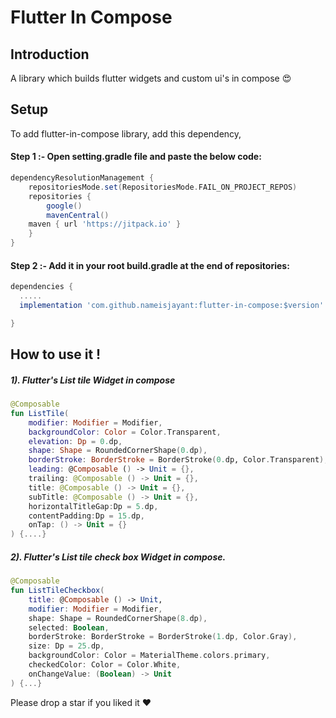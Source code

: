 # Flutter In Compose

## Introduction

A library which builds flutter widgets and custom ui's in compose 😍

## Setup

To add flutter-in-compose library, add this dependency,

#### Step 1 :- Open setting.gradle file and paste the below code:

```gradle  
dependencyResolutionManagement {
    repositoriesMode.set(RepositoriesMode.FAIL_ON_PROJECT_REPOS)
    repositories {
        google()
        mavenCentral()
	maven { url 'https://jitpack.io' }
    }
}
```

#### Step 2 :- Add it in your root build.gradle at the end of repositories:

```gradle  
dependencies {  
  .....
  implementation 'com.github.nameisjayant:flutter-in-compose:$version'

}  
```
## How to use it !

##### 1). Flutter's List tile Widget in compose

```kotlin
@Composable
fun ListTile(
    modifier: Modifier = Modifier,
    backgroundColor: Color = Color.Transparent,
    elevation: Dp = 0.dp,
    shape: Shape = RoundedCornerShape(0.dp),
    borderStroke: BorderStroke = BorderStroke(0.dp, Color.Transparent),
    leading: @Composable () -> Unit = {},
    trailing: @Composable () -> Unit = {},
    title: @Composable () -> Unit = {},
    subTitle: @Composable () -> Unit = {},
    horizontalTitleGap:Dp = 5.dp,
    contentPadding:Dp = 15.dp,
    onTap: () -> Unit = {}
) {....}
```

##### 2). Flutter's List tile check box Widget in compose.

```kotlin
@Composable
fun ListTileCheckbox(
    title: @Composable () -> Unit,
    modifier: Modifier = Modifier,
    shape: Shape = RoundedCornerShape(8.dp),
    selected: Boolean,
    borderStroke: BorderStroke = BorderStroke(1.dp, Color.Gray),
    size: Dp = 25.dp,
    backgroundColor: Color = MaterialTheme.colors.primary,
    checkedColor: Color = Color.White,
    onChangeValue: (Boolean) -> Unit
) {...}
```

Please drop a star if you liked it ❤️
